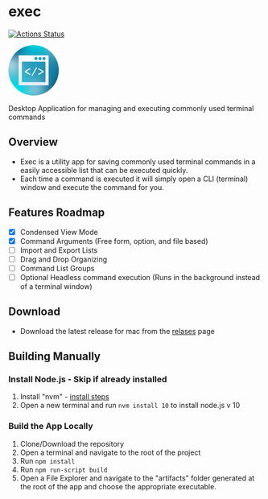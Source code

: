 # exec

[![Actions Status](https://github.com/pwbrown/exec/workflows/Build%20For%20Production/badge.svg)](https://github.com/pwbrown/exec/actions)

<img src="./.build/resources/icon.png" width=100 height=100>

Desktop Application for managing and executing commonly used terminal commands

## Overview
* Exec is a utility app for saving commonly used terminal commands in a easily accessible list that can be executed quickly.
* Each time a command is executed it will simply open a CLI (terminal) window and execute the command for you.

## Features Roadmap
- [x] Condensed View Mode
- [x] Command Arguments (Free form, option, and file based)
- [ ] Import and Export Lists
- [ ] Drag and Drop Organizing
- [ ] Command List Groups
- [ ] Optional Headless command execution (Runs in the background instead of a terminal window)

## Download
* Download the latest release for mac from the [relases](https://github.com/pwbrown/exec/releases/latest) page

## Building Manually

### Install Node.js - Skip if already installed
1. Install "nvm" - [install steps](https://github.com/nvm-sh/nvm#installation-and-update)
2. Open a new terminal and run `nvm install 10` to install node.js v 10

### Build the App Locally
1. Clone/Download the repository
2. Open a terminal and navigate to the root of the project
3. Run `npm install`
4. Run `npm run-script build`
5. Open a File Explorer and navigate to the "artifacts" folder generated at the root of the app and choose the appropriate executable.
